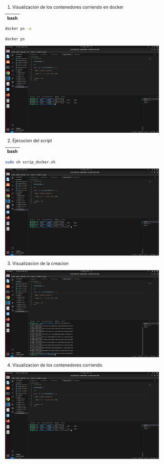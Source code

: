 1. Visualizacion de los contenedores corriendo en docker

|bash|
|----|
```bash
docker ps -a

docker ps
```

![imagen](./public/img1.jpg)

2. Ejecucion del script

|bash|
|----|
```bash
sudo sh scrip_docker.sh
```
![imagen](./public/img2.jpg)

3. Visualizacion de la creacion

![imagen](./public/img3.jpg)

4. Visualizacion de los contenedores corriendo

![imagen](./public/img4.jpg)

